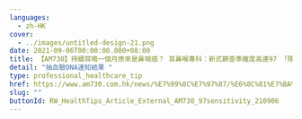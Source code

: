 ```yaml
---
languages:
  - zh-HK
cover:
  - ../images/untitled-design-21.png
date: 2021-09-06T00:00:00.000+08:00
title: 【AM730】持續耳鳴一個月原來是鼻咽癌？ 耳鼻喉專科：新式篩查準確度高達97 「隱形患者」抽血驗DNA速知結果
detail: "抽血驗DNA速知結果 "
type: professional_healthcare_tip
href: https://www.am730.com.hk/news/%E7%99%8C%E7%97%87/%E6%8C%81%E7%BA%8C%E8%80%B3%E9%B3%B4%E4%B8%80%E5%80%8B%E6%9C%88%E5%8E%9F%E4%BE%86%E6%98%AF%E9%BC%BB%E5%92%BD%E7%99%8C%EF%BC%9F-%E8%80%B3%E9%BC%BB%E5%96%89%E5%B0%88%E7%A7%91%EF%BC%9A%E6%96%B0%E5%BC%8F%E7%AF%A9%E6%9F%A5%E6%BA%96%E7%A2%BA%E5%BA%A6%E9%AB%98%E9%81%9497-%E3%80%8C%E9%9A%B1%E5%BD%A2%E6%82%A3%E8%80%85%E3%80%8D%E6%8A%BD%E8%A1%80%E9%A9%97dna%E9%80%9F%E7%9F%A5%E7%B5%90%E6%9E%9C-279728
slug: ""
buttonId: RW_HealthTips_Article_External_AM730_97sensitivity_210906
---
```

